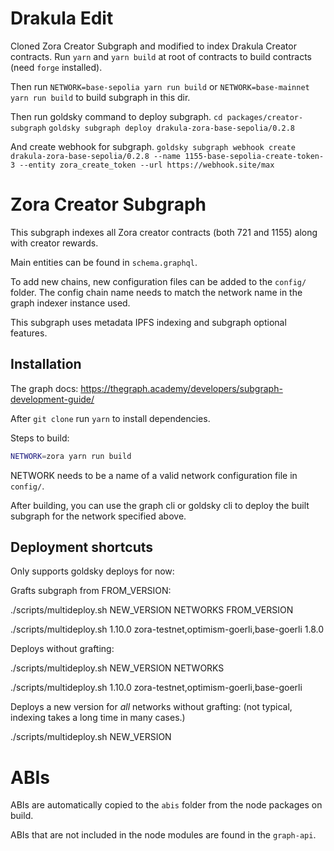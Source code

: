 # Drakula Edit

Cloned Zora Creator Subgraph and modified to index Drakula Creator contracts.
Run `yarn` and `yarn build` at root of contracts to build contracts (need `forge` installed).

Then run `NETWORK=base-sepolia yarn run build` or `NETWORK=base-mainnet yarn run build` to build subgraph in this dir.

Then run goldsky command to deploy subgraph.
`cd packages/creator-subgraph`
`goldsky subgraph deploy drakula-zora-base-sepolia/0.2.8`

And create webhook for subgraph.
`goldsky subgraph webhook create drakula-zora-base-sepolia/0.2.8 --name 1155-base-sepolia-create-token-3 --entity zora_create_token --url https://webhook.site/max`

# Zora Creator Subgraph

This subgraph indexes all Zora creator contracts (both 721 and 1155) along with creator rewards.

Main entities can be found in `schema.graphql`.

To add new chains, new configuration files can be added to the `config/` folder. The config chain name needs to match the network name in the graph indexer instance used.

This subgraph uses metadata IPFS indexing and subgraph optional features.

## Installation

The graph docs: https://thegraph.academy/developers/subgraph-development-guide/

After `git clone` run `yarn` to install dependencies.

Steps to build:

```sh
NETWORK=zora yarn run build

```

NETWORK needs to be a name of a valid network configuration file in `config/`.

After building, you can use the graph cli or goldsky cli to deploy the built subgraph for the network specified above.

## Deployment shortcuts

Only supports goldsky deploys for now:

Grafts subgraph from FROM_VERSION:

./scripts/multideploy.sh NEW_VERSION NETWORKS FROM_VERSION

./scripts/multideploy.sh 1.10.0 zora-testnet,optimism-goerli,base-goerli 1.8.0

Deploys without grafting:

./scripts/multideploy.sh NEW_VERSION NETWORKS

./scripts/multideploy.sh 1.10.0 zora-testnet,optimism-goerli,base-goerli

Deploys a new version for _all_ networks without grafting: (not typical, indexing takes a long time in many cases.)

./scripts/multideploy.sh NEW_VERSION

# ABIs

ABIs are automatically copied to the `abis` folder from the node packages on build.

ABIs that are not included in the node modules are found in the `graph-api`.
